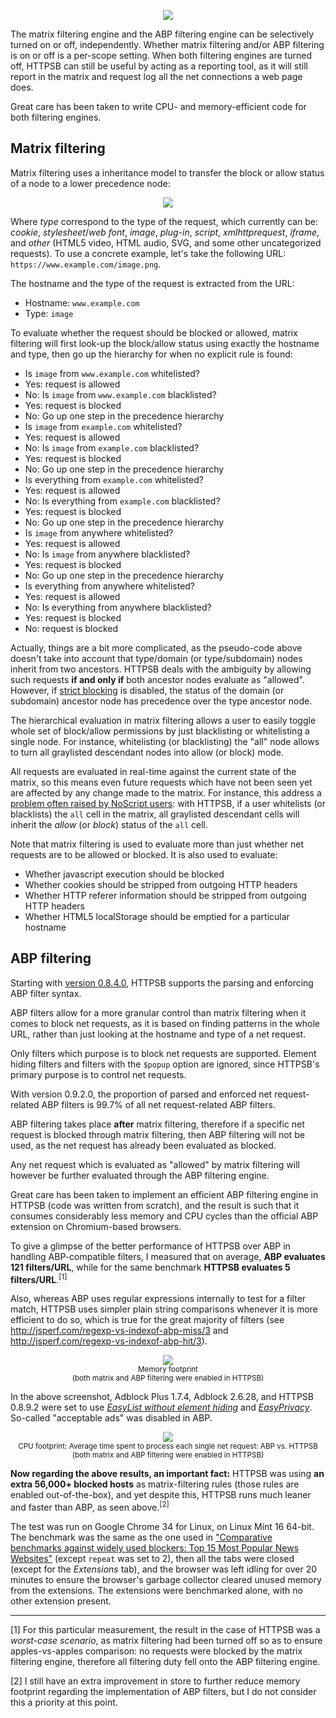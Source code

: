 <p align="center">
    <img src="https://raw.githubusercontent.com/gorhill/httpswitchboard/master/doc/img/httpsb-overview.png" />
</p>

The matrix filtering engine and the ABP filtering engine can be selectively turned on or off, independently. Whether matrix filtering and/or ABP filtering is on or off is a per-scope setting. When both filtering engines are turned off, HTTPSB can still be useful by acting as a reporting tool, as it will still report in the matrix and request log all the net connections a web page does.

Great care has been taken to write CPU- and memory-efficient code for both filtering engines.

## Matrix filtering

Matrix filtering uses a inheritance model to transfer the block or allow status of a node to a lower precedence node:

<p align="center">
    <img src="https://raw.githubusercontent.com/gorhill/httpswitchboard/master/doc/img/httpsb-mtxfiltering-overview.png" />
</p>

Where _type_ correspond to the type of the request, which currently can be: _cookie_, _stylesheet_/_web font_, _image_, _plug-in_, _script_, _xmlhttprequest_, _iframe_, and _other_ (HTML5 video, HTML audio, SVG, and some other uncategorized requests).
To use a concrete example, let's take the following URL: `https://www.example.com/image.png`.

The hostname and the type of the request is extracted from the URL:

- Hostname: `www.example.com`
- Type: `image`

To evaluate whether the request should be blocked or allowed, matrix filtering will first look-up the block/allow status using exactly the hostname and type, then go up the hierarchy for when no explicit rule is found:

- Is `image` from `www.example.com` whitelisted?
- Yes: request is allowed
- No: Is `image` from `www.example.com` blacklisted?
- Yes: request is blocked
- No: Go up one step in the precedence hierarchy
- Is `image` from `example.com` whitelisted?
- Yes: request is allowed
- No: Is `image` from `example.com` blacklisted?
- Yes: request is blocked
- No: Go up one step in the precedence hierarchy
- Is everything from `example.com` whitelisted?
- Yes: request is allowed
- No: Is everything from `example.com` blacklisted?
- Yes: request is blocked
- No: Go up one step in the precedence hierarchy
- Is `image` from anywhere whitelisted?
- Yes: request is allowed
- No: Is `image` from anywhere blacklisted?
- Yes: request is blocked
- No: Go up one step in the precedence hierarchy
- Is everything from anywhere whitelisted?
- Yes: request is allowed
- No: Is everything from anywhere blacklisted?
- Yes: request is blocked
- No: request is blocked

Actually, things are a bit more complicated, as the pseudo-code above doesn't take into account that type/domain (or type/subdomain) nodes inherit from two ancestors. HTTPSB deals with the ambiguity by allowing such requests **if and only if** both ancestor nodes evaluate as "allowed". However, if [strict blocking](/gorhill/httpswitchboard/wiki/%22Strict-blocking%22-illustrated) is disabled, the status of the domain (or subdomain) ancestor node has precedence over the type ancestor node.

The hierarchical evaluation in matrix filtering allows a user to easily toggle whole set of block/allow permissions by just blacklisting or whitelisting a single node. For instance, whitelisting (or blacklisting) the "all" node allows to turn all graylisted descendant nodes into allow (or block) mode.

All requests are evaluated in real-time against the current state of the matrix, so this means even future requests which have not been seen yet are affected by any change made to the matrix. For instance, this address a [problem often raised by NoScript users](http://forums.informaction.com/viewtopic.php?f=7&t=8309): with HTTPSB, if a user whitelists (or blacklists) the `all` cell in the matrix, all graylisted descendant cells will inherit the _allow_ (or _block_) status of the `all` cell.

Note that matrix filtering is used to evaluate more than just whether net requests are to be allowed or blocked. It is also used to evaluate:

- Whether javascript execution should be blocked
- Whether cookies should be stripped from outgoing HTTP headers
- Whether HTTP referer information should be stripped from outgoing HTTP headers
- Whether HTML5 localStorage should be emptied for a particular hostname

## ABP filtering

Starting with [version 0.8.4.0](https://github.com/gorhill/httpswitchboard/wiki/Change-log#0840), HTTPSB supports the parsing and enforcing ABP filter syntax.

ABP filters allow for a more granular control than matrix filtering when it comes to block net requests, as it is based on finding patterns in the whole URL, rather than just looking at the hostname and type of a net request.

Only filters which purpose is to block net requests are supported. Element hiding filters and filters with the `$popup` option are ignored, since HTTPSB's primary purpose is to control net requests.

With version 0.9.2.0, the proportion of parsed and enforced net request-related ABP filters is 99.7% of all net request-related ABP filters.

ABP filtering takes place **after** matrix filtering, therefore if a specific net request is blocked through matrix filtering, then ABP filtering will not be used, as the net request has already been evaluated as blocked.

Any net request which is evaluated as "allowed" by matrix filtering will however be further evaluated through the ABP filtering engine.

Great care has been taken to implement an efficient ABP filtering engine in HTTPSB (code was written from scratch), and the result is such that it consumes considerably less memory and CPU cycles than the official ABP extension on Chromium-based browsers.

To give a glimpse of the better performance of HTTPSB over ABP in handling ABP-compatible filters, I measured that on average, **ABP evaluates 121 filters/URL**, while for the same benchmark **HTTPSB evaluates 5 filters/URL**.<sup>[1]</sup>

Also, whereas ABP uses regular expressions internally to test for a filter match, HTTPSB uses simpler plain string comparisons whenever it is more efficient to do so, which is true for the great majority of filters (see <http://jsperf.com/regexp-vs-indexof-abp-miss/3> and <http://jsperf.com/regexp-vs-indexof-abp-hit/3>).

<p align="center">
    <img src="https://raw.githubusercontent.com/gorhill/httpswitchboard/master/doc/img/abp-vs-httpsb.png" /><br>
    <sup>Memory footprint<br>(both matrix and ABP filtering were enabled in HTTPSB)</sup>
</p>

In the above screenshot, Adblock Plus 1.7.4, Adblock 2.6.28, and HTTPSB 0.8.9.2 were set to use [_EasyList without element hiding_](https://easylist-downloads.adblockplus.org/easylist_noelemhide.txt) and [_EasyPrivacy_](https://easylist-downloads.adblockplus.org/easyprivacy.txt). So-called "acceptable ads" was disabled in ABP.

<p align="center">
    <img src="https://raw.githubusercontent.com/gorhill/httpswitchboard/master/doc/img/onbeforerequest-perf.png" /><br>
    <sup>CPU footprint: Average time spent to process each single net request: ABP vs. HTTPSB<br>(both matrix and ABP filtering were enabled in HTTPSB)</sup>
</p>

**Now regarding the above results, an important fact:** HTTPSB was using **an extra 56,000+ blocked hosts** as matrix-filtering rules (those rules are enabled out-of-the-box), and yet despite this, HTTPSB runs much leaner and faster than ABP, as seen above.<sup>[2]</sup>

The test was run on Google Chrome 34 for Linux, on Linux Mint 16 64-bit. The benchmark was the same as the one used in ["Comparative benchmarks against widely used blockers: Top 15 Most Popular News Websites"](https://github.com/gorhill/httpswitchboard/wiki/Comparative-benchmarks-against-widely-used-blockers:-Top-15-Most-Popular-News-Websites) (except `repeat` was set to 2), then all the tabs were closed (except for the _Extensions_ tab), and the browser was left idling for over 20 minutes to ensure the browser's garbage collector cleared unused memory from the extensions. The extensions were benchmarked alone, with no other extension present.

***

[1] For this particular measurement, the result in the case of HTTPSB was a _worst-case scenario_, as matrix filtering had been turned off so as to ensure apples-vs-apples comparison: no requests were blocked by the matrix filtering engine, therefore all filtering duty fell onto the ABP filtering engine.

[2] I still have an extra improvement in store to further reduce memory footprint regarding the implementation of ABP filters, but I do not consider this a priority at this point.